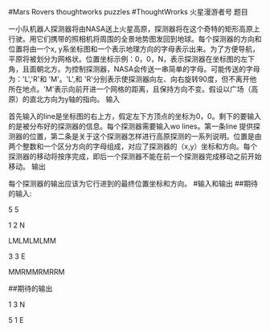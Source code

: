 #Mars Rovers thoughtworks puzzles
#ThoughtWrorks 火星漫游者号 题目

一小队机器人探测器将由NASA送上火星高原，探测器将在这个奇特的矩形高原上行驶。用它们携带的照相机将周围的全景地势图发回到地球。每个探测器的方向和位置将由一个x, y系坐标图和一个表示地理方向的字母表示出来。为了方便导航，平原将被划分为网格状。位置坐标示例：0，0，N，表示探测器在坐标图的左下角，且面朝北方。为控制探测器，NASA会传送一串简单的字母。可能传送的字母为：'L','R'和 'M'。'L',和 'R'分别表示使探测器向左、向右旋转90度，但不离开他所在地点。'M'表示向前开进一个网格的距离，且保持方向不变。假设以广场（高原）的直北方向为y轴的指向。
输入

首先输入的line是坐标图的右上方，假定左下方顶点的坐标为0，0。剩下的要输入的是被分布好的探测器的信息。每个探测器需要输入wo lines。第一条line 提供探测器的位置，第二条是关于这个探测器怎样进行高原探测的一系列说明。位置是由两个整数和一个区分方向的字母组成，对应了探测器的（x,y）坐标和方向。每个探测器的移动将按序完成，即后一个探测器不能在前一个探测器完成移动之前开始移动。
输出

每个探测器的输出应该为它行进到的最终位置坐标和方向。
#输入和输出
##期待的输入:

5 5

1 2 N

LMLMLMLMM

3 3 E

MMRMMRMRRM 

##期待的输出

1 3 N

5 1 E

